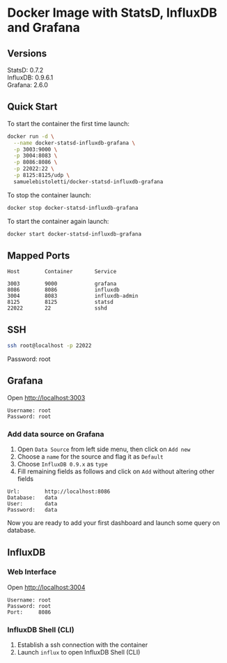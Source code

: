 # Docker Image with StatsD, InfluxDB and Grafana

## Versions

StatsD:   0.7.2  
InfluxDB: 0.9.6.1  
Grafana:  2.6.0  

## Quick Start

To start the container the first time launch:

```sh
docker run -d \
  --name docker-statsd-influxdb-grafana \
  -p 3003:9000 \
  -p 3004:8083 \
  -p 8086:8086 \
  -p 22022:22 \
  -p 8125:8125/udp \
  samuelebistoletti/docker-statsd-influxdb-grafana
```

To stop the container launch:

```sh
docker stop docker-statsd-influxdb-grafana
```

To start the container again launch:

```sh
docker start docker-statsd-influxdb-grafana
```

## Mapped Ports

```
Host		Container		Service

3003		9000			grafana
8086		8086			influxdb
3004		8083			influxdb-admin
8125		8125			statsd
22022		22				sshd
```
## SSH

```sh
ssh root@localhost -p 22022
```
Password: root

## Grafana

Open <http://localhost:3003>

```
Username: root
Password: root
```

### Add data source on Grafana

1. Open `Data Source` from left side menu, then click on `Add new`
2. Choose a `name` for the source and flag it as `Default`
3. Choose `InfluxDB 0.9.x` as `type`
4. Fill remaining fields as follows and click on `Add` without altering other fields

```
Url:		http://localhost:8086
Database:	data
User:		data
Password:	data
```

Now you are ready to add your first dashboard and launch some query on database.

## InfluxDB

### Web Interface

Open <http://localhost:3004>

```
Username: root  
Password: root  
Port:     8086
```

### InfluxDB Shell (CLI)

1. Establish a ssh connection with the container
2. Launch `influx` to open InfluxDB Shell (CLI)

